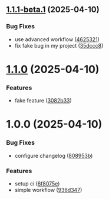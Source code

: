 ## [1.1.1-beta.1](https://github.com/kabaros/test-workflow/compare/v1.1.0...v1.1.1-beta.1) (2025-04-10)


### Bug Fixes

*  use advanced workflow ([4625321](https://github.com/kabaros/test-workflow/commit/4625321990b859a3d2d9bfea4a672de1b9dddab1))
* fix fake bug in my project ([35dccc8](https://github.com/kabaros/test-workflow/commit/35dccc8f468f3d8ef5a0049f202c1e8a33ab458f))

# [1.1.0](https://github.com/kabaros/test-workflow/compare/v1.0.0...v1.1.0) (2025-04-10)


### Features

* fake feature ([3082b33](https://github.com/kabaros/test-workflow/commit/3082b33528a4ea49aea15c573b22baba6f427cb0))

# 1.0.0 (2025-04-10)


### Bug Fixes

* configure changelog ([808953b](https://github.com/kabaros/test-workflow/commit/808953bf40d5a9510457265a9d1485c2b47888da))


### Features

* setup ci ([6f8075e](https://github.com/kabaros/test-workflow/commit/6f8075e441e871c28ee9049e75c3a675a1f56351))
* simple workflow ([936d347](https://github.com/kabaros/test-workflow/commit/936d347f58eaf694542ab3a2cf0962d9c3c01e85))
